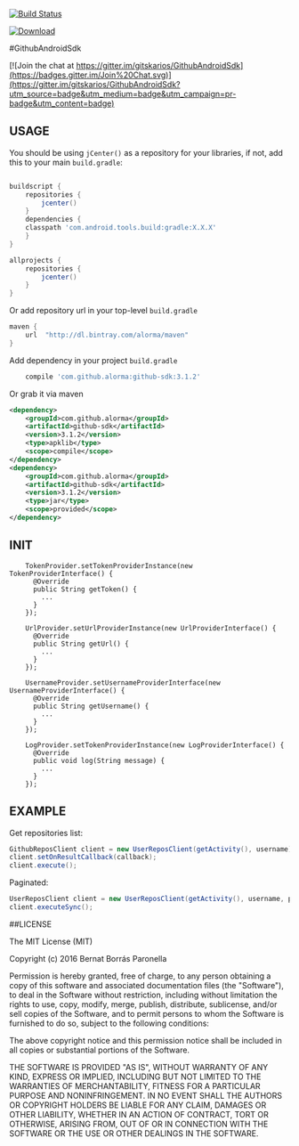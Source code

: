 [![Build Status](https://travis-ci.org/gitskarios/GithubAndroidSdk.svg)](https://travis-ci.org/gitskarios/GithubAndroidSdk)

[ ![Download](https://api.bintray.com/packages/alorma/maven/github-sdk/images/download.svg) ](https://bintray.com/alorma/maven/github-sdk/_latestVersion)

#GithubAndroidSdk

[![Join the chat at https://gitter.im/gitskarios/GithubAndroidSdk](https://badges.gitter.im/Join%20Chat.svg)](https://gitter.im/gitskarios/GithubAndroidSdk?utm_source=badge&utm_medium=badge&utm_campaign=pr-badge&utm_content=badge)

## USAGE

You should be using `jCenter()` as a repository for your libraries, if not, add this to your main `build.gradle`:

``` groovy

buildscript {
    repositories {
        jcenter()
    }
    dependencies {
    classpath 'com.android.tools.build:gradle:X.X.X'
    }
}

allprojects {
    repositories {
        jcenter()
    }
}

```

Or add repository url in your top-level `build.gradle`

``` groovy
maven {
    url  "http://dl.bintray.com/alorma/maven"
}
```

Add dependency in your project `build.gradle`

``` groovy
    compile 'com.github.alorma:github-sdk:3.1.2'
```

Or grab it via maven
``` xml
<dependency>
    <groupId>com.github.alorma</groupId>
    <artifactId>github-sdk</artifactId>
    <version>3.1.2</version>
    <type>apklib</type>
    <scope>compile</scope>
</dependency>
<dependency>
    <groupId>com.github.alorma</groupId>
    <artifactId>github-sdk</artifactId>
    <version>3.1.2</version>
    <type>jar</type>
    <scope>provided</scope>
</dependency>
```

## INIT

```
    TokenProvider.setTokenProviderInstance(new TokenProviderInterface() {
      @Override
      public String getToken() {
        ...
      }
    });

    UrlProvider.setUrlProviderInstance(new UrlProviderInterface() {
      @Override
      public String getUrl() {
        ...
      }
    });

    UsernameProvider.setUsernameProviderInterface(new UsernameProviderInterface() {
      @Override
      public String getUsername() {
        ...
      }
    });

    LogProvider.setTokenProviderInstance(new LogProviderInterface() {
      @Override
      public void log(String message) {
        ...
      }
    });
```

## EXAMPLE

Get repositories list:
```java
GithubReposClient client = new UserReposClient(getActivity(), username);
client.setOnResultCallback(callback);
client.execute();
```

Paginated:
```java
UserReposClient client = new UserReposClient(getActivity(), username, page);
client.executeSync();
```

##LICENSE

The MIT License (MIT)

Copyright (c) 2016 Bernat Borrás Paronella

Permission is hereby granted, free of charge, to any person obtaining a copy
of this software and associated documentation files (the "Software"), to deal
in the Software without restriction, including without limitation the rights
to use, copy, modify, merge, publish, distribute, sublicense, and/or sell
copies of the Software, and to permit persons to whom the Software is
furnished to do so, subject to the following conditions:

The above copyright notice and this permission notice shall be included in all
copies or substantial portions of the Software.

THE SOFTWARE IS PROVIDED "AS IS", WITHOUT WARRANTY OF ANY KIND, EXPRESS OR
IMPLIED, INCLUDING BUT NOT LIMITED TO THE WARRANTIES OF MERCHANTABILITY,
FITNESS FOR A PARTICULAR PURPOSE AND NONINFRINGEMENT. IN NO EVENT SHALL THE
AUTHORS OR COPYRIGHT HOLDERS BE LIABLE FOR ANY CLAIM, DAMAGES OR OTHER
LIABILITY, WHETHER IN AN ACTION OF CONTRACT, TORT OR OTHERWISE, ARISING FROM,
OUT OF OR IN CONNECTION WITH THE SOFTWARE OR THE USE OR OTHER DEALINGS IN THE
SOFTWARE.
